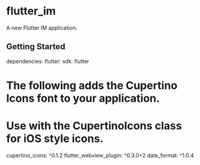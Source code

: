 # flutter_im

A new Flutter IM application.

## Getting Started

dependencies:
  flutter:
    sdk: flutter

  # The following adds the Cupertino Icons font to your application.
  # Use with the CupertinoIcons class for iOS style icons.
  cupertino_icons: ^0.1.2
  flutter_webview_plugin: ^0.3.0+2
  date_format: ^1.0.4
  



